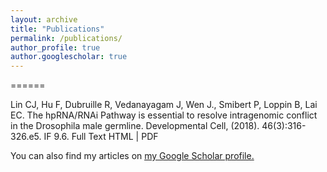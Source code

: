 ```yaml
---
layout: archive
title: "Publications"
permalink: /publications/
author_profile: true
author.googlescholar: true
---
```



======

Lin CJ, Hu F, Dubruille R, Vedanayagam J, Wen J., Smibert P, Loppin B, Lai EC. The hpRNA/RNAi Pathway is essential to resolve intragenomic conflict in the Drosophila male germline. Developmental Cell, (2018). 46(3):316-326.e5. IF 9.6.
Full Text HTML | PDF


You can also find my articles on <u><a href="{{https://scholar.google.com/citations?user=Hb1ojSwAAAAJ&hl=en}}">my Google Scholar profile</a>.</u>
